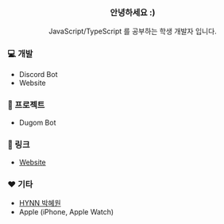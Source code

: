 <h3 align="center">안녕하세요 :)</h3>
<p align="center">JavaScript/TypeScript 를 공부하는 학생 개발자 입니다.</p>

### 💻 개발
- Discord Bot
- Website

### 📕 프로젝트
- Dugom Bot

### 🔗 링크
- [Website](https://dugom.ml)

### ❤️ 기타
- [HYNN 박혜원](https://www.instagram.com/hynn_01)
- Apple (iPhone, Apple Watch)
